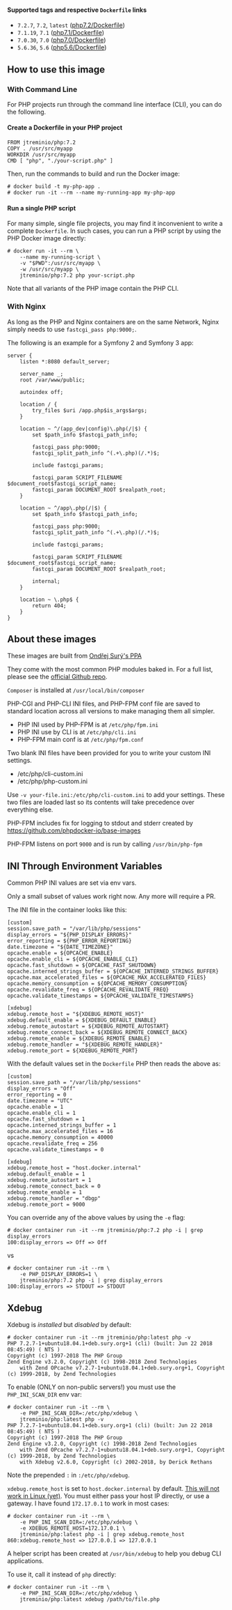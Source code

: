 #### Supported tags and respective `Dockerfile` links

* `7.2.7`, `7.2`, `latest` ([php7.2/Dockerfile](https://github.com/jtreminio/php-docker/blob/master/php7.2/Dockerfile))
* `7.1.19`, `7.1` ([php7.1/Dockerfile](https://github.com/jtreminio/php-docker/blob/master/php7.1/Dockerfile))
* `7.0.30`, `7.0` ([php7.0/Dockerfile](https://github.com/jtreminio/php-docker/blob/master/php7.0/Dockerfile))
* `5.6.36`, `5.6` ([php5.6/Dockerfile](https://github.com/jtreminio/php-docker/blob/master/php5.6/Dockerfile))

## How to use this image

### With Command Line

For PHP projects run through the command line interface (CLI), you can do the following.

#### Create a Dockerfile in your PHP project

    FROM jtreminio/php:7.2
    COPY . /usr/src/myapp
    WORKDIR /usr/src/myapp
    CMD [ "php", "./your-script.php" ]

Then, run the commands to build and run the Docker image:

    # docker build -t my-php-app .
    # docker run -it --rm --name my-running-app my-php-app

#### Run a single PHP script
For many simple, single file projects, you may find it inconvenient  to write a complete `Dockerfile`. In such cases, you can run a PHP script by using the PHP Docker image directly:

    # docker run -it --rm \
        --name my-running-script \
        -v "$PWD":/usr/src/myapp \
        -w /usr/src/myapp \
        jtreminio/php:7.2 php your-script.php

Note that all variants of the PHP image contain the PHP CLI.

### With Nginx

As long as the PHP and Nginx containers are on the same Network, Nginx simply needs to use `fastcgi_pass php:9000;`.

The following is an example for a Symfony 2 and Symfony 3 app:

    server {
        listen *:8080 default_server;
    
        server_name _;
        root /var/www/public;
    
        autoindex off;
    
        location / {
            try_files $uri /app.php$is_args$args;
        }
    
        location ~ ^/(app_dev|config)\.php(/|$) {
            set $path_info $fastcgi_path_info;
    
            fastcgi_pass php:9000;
            fastcgi_split_path_info ^(.+\.php)(/.*)$;
    
            include fastcgi_params;
    
            fastcgi_param SCRIPT_FILENAME $document_root$fastcgi_script_name;
            fastcgi_param DOCUMENT_ROOT $realpath_root;
        }
    
        location ~ ^/app\.php(/|$) {
            set $path_info $fastcgi_path_info;
    
            fastcgi_pass php:9000;
            fastcgi_split_path_info ^(.+\.php)(/.*)$;
    
            include fastcgi_params;
    
            fastcgi_param SCRIPT_FILENAME $document_root$fastcgi_script_name;
            fastcgi_param DOCUMENT_ROOT $realpath_root;
    
            internal;
        }
    
        location ~ \.php$ {
            return 404;
        }
    }


## About these images

These images are built from [Ondřej Surý's PPA](https://launchpad.net/~ondrej/+archive/ubuntu/php)

They come with the most common PHP modules baked in. For a full list, please see the [official Github repo](https://github.com/jtreminio/php-docker).

`Composer` is installed at `/usr/local/bin/composer`

PHP-CGI and PHP-CLI INI files, and PHP-FPM conf file are saved to standard location across all versions to make managing them all simpler.

- PHP INI used by PHP-FPM is at `/etc/php/fpm.ini`
- PHP INI use by CLI is at `/etc/php/cli.ini`
- PHP-FPM main conf is at `/etc/php/fpm.conf`

Two blank INI files have been provided for you to write your custom INI settings.

- /etc/php/cli-custom.ini
- /etc/php/php-custom.ini

Use `-v your-file.ini:/etc/php/cli-custom.ini` to add your settings. These two files are loaded last so its contents will take precedence over everything else.

PHP-FPM includes fix for logging to stdout and stderr created by https://github.com/phpdocker-io/base-images

PHP-FPM listens on port `9000` and is run by calling `/usr/bin/php-fpm`

## INI Through Environment Variables

Common PHP INI values are set via env vars.

Only a small subset of values work right now. Any more will require a PR.

The INI file in the container looks like this:

    [custom]
    session.save_path = "/var/lib/php/sessions"
    display_errors = "${PHP_DISPLAY_ERRORS}"
    error_reporting = ${PHP_ERROR_REPORTING}
    date.timezone = "${DATE_TIMEZONE}"
    opcache.enable = ${OPCACHE_ENABLE}
    opcache.enable_cli = ${OPCACHE_ENABLE_CLI}
    opcache.fast_shutdown = ${OPCACHE_FAST_SHUTDOWN}
    opcache.interned_strings_buffer = ${OPCACHE_INTERNED_STRINGS_BUFFER}
    opcache.max_accelerated_files = ${OPCACHE_MAX_ACCELERATED_FILES}
    opcache.memory_consumption = ${OPCACHE_MEMORY_CONSUMPTION}
    opcache.revalidate_freq = ${OPCACHE_REVALIDATE_FREQ}
    opcache.validate_timestamps = ${OPCACHE_VALIDATE_TIMESTAMPS}
    
    [xdebug]
    xdebug.remote_host = "${XDEBUG_REMOTE_HOST}"
    xdebug.default_enable = ${XDEBUG_DEFAULT_ENABLE}
    xdebug.remote_autostart = ${XDEBUG_REMOTE_AUTOSTART}
    xdebug.remote_connect_back = ${XDEBUG_REMOTE_CONNECT_BACK}
    xdebug.remote_enable = ${XDEBUG_REMOTE_ENABLE}
    xdebug.remote_handler = "${XDEBUG_REMOTE_HANDLER}"
    xdebug.remote_port = ${XDEBUG_REMOTE_PORT}

With the default values set in the `Dockerfile` PHP then reads the above as:

    [custom]
    session.save_path = "/var/lib/php/sessions"
    display_errors = "Off"
    error_reporting = 0
    date.timezone = "UTC"
    opcache.enable = 1
    opcache.enable_cli = 1
    opcache.fast_shutdown = 1
    opcache.interned_strings_buffer = 1
    opcache.max_accelerated_files = 16
    opcache.memory_consumption = 40000
    opcache.revalidate_freq = 256
    opcache.validate_timestamps = 0
    
    [xdebug]
    xdebug.remote_host = "host.docker.internal"
    xdebug.default_enable = 1
    xdebug.remote_autostart = 1
    xdebug.remote_connect_back = 0
    xdebug.remote_enable = 1
    xdebug.remote_handler = "dbgp"
    xdebug.remote_port = 9000

You can override any of the above values by using the `-e` flag:

    # docker container run -it --rm jtreminio/php:7.2 php -i | grep display_errors
    100:display_errors => Off => Off

vs

    # docker container run -it --rm \
        -e PHP_DISPLAY_ERRORS=1 \
        jtreminio/php:7.2 php -i | grep display_errors
    100:display_errors => STDOUT => STDOUT

## Xdebug

Xdebug is _installed_ but _disabled_ by default:

    # docker container run -it --rm jtreminio/php:latest php -v
    PHP 7.2.7-1+ubuntu18.04.1+deb.sury.org+1 (cli) (built: Jun 22 2018 08:45:49) ( NTS )
    Copyright (c) 1997-2018 The PHP Group
    Zend Engine v3.2.0, Copyright (c) 1998-2018 Zend Technologies
        with Zend OPcache v7.2.7-1+ubuntu18.04.1+deb.sury.org+1, Copyright (c) 1999-2018, by Zend Technologies

To enable (ONLY on non-public servers!) you must use the `PHP_INI_SCAN_DIR` env var:

    # docker container run -it --rm \
        -e PHP_INI_SCAN_DIR=:/etc/php/xdebug \
        jtreminio/php:latest php -v
    PHP 7.2.7-1+ubuntu18.04.1+deb.sury.org+1 (cli) (built: Jun 22 2018 08:45:49) ( NTS )
    Copyright (c) 1997-2018 The PHP Group
    Zend Engine v3.2.0, Copyright (c) 1998-2018 Zend Technologies
        with Zend OPcache v7.2.7-1+ubuntu18.04.1+deb.sury.org+1, Copyright (c) 1999-2018, by Zend Technologies
        with Xdebug v2.6.0, Copyright (c) 2002-2018, by Derick Rethans

Note the prepended `:` in `:/etc/php/xdebug`.

`xdebug.remote_host` is set to `host.docker.internal` by default. [This will not work in Linux (yet)](https://github.com/docker/for-linux/issues/264).
You must either pass your host IP directly, or use a gateway. I have found `172.17.0.1` to work in most cases:

    # docker container run -it --rm \
        -e PHP_INI_SCAN_DIR=:/etc/php/xdebug \
        -e XDEBUG_REMOTE_HOST=172.17.0.1 \
        jtreminio/php:latest php -i | grep xdebug.remote_host
    860:xdebug.remote_host => 127.0.0.1 => 127.0.0.1
    
A helper script has been created at `/usr/bin/xdebug` to help you debug CLI applications.

To use it, call it instead of `php` directly:

    # docker container run -it --rm \
        -e PHP_INI_SCAN_DIR=:/etc/php/xdebug \
        jtreminio/php:latest xdebug /path/to/file.php
